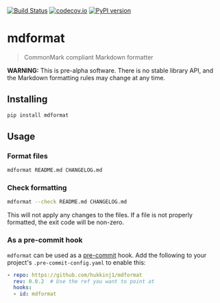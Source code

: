 [![Build Status](https://travis-ci.com/hukkinj1/mdformat.svg?branch=master)](<https://travis-ci.com/hukkinj1/mdformat>)
[![codecov.io](https://codecov.io/gh/hukkinj1/mdformat/branch/master/graph/badge.svg)](<https://codecov.io/gh/hukkinj1/mdformat>)
[![PyPI version](https://badge.fury.io/py/mdformat.svg)](<https://badge.fury.io/py/mdformat>)

# mdformat

> CommonMark compliant Markdown formatter

**WARNING:** This is pre-alpha software.
There is no stable library API, and the Markdown formatting rules may change at any time.

## Installing

~~~bash
pip install mdformat
~~~

## Usage

### Format files

~~~bash
mdformat README.md CHANGELOG.md
~~~

### Check formatting

~~~bash
mdformat --check README.md CHANGELOG.md
~~~

This will not apply any changes to the files. If a file is not properly formatted, the exit code will be non-zero.

### As a pre-commit hook

` mdformat ` can be used as a [pre-commit](<https://github.com/pre-commit/pre-commit>) hook.
Add the following to your project's ` .pre-commit-config.yaml ` to enable this:

~~~yaml
- repo: https://github.com/hukkinj1/mdformat
  rev: 0.0.2  # Use the ref you want to point at
  hooks:
  - id: mdformat
~~~
